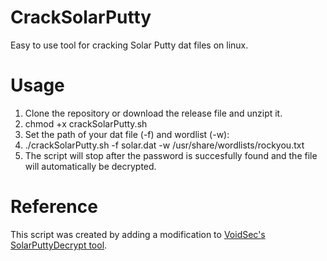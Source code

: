 # CrackSolarPutty
Easy to use tool for cracking Solar Putty dat files on linux.

# Usage
1. Clone the repository or download the release file and unzipt it.
2. chmod +x crackSolarPutty.sh
3. Set the path of your dat file (-f) and wordlist (-w):
4. ./crackSolarPutty.sh -f solar.dat -w /usr/share/wordlists/rockyou.txt
5. The script will stop after the password is succesfully found and the file will automatically be decrypted.

# Reference
This script was created by adding a modification to [VoidSec's SolarPuttyDecrypt tool](https://github.com/VoidSec/SolarPuttyDecrypt).
